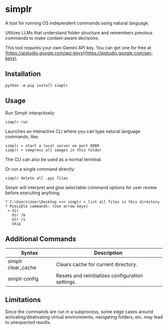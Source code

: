 # simplr

A tool for running OS independent commands using natural language.  

Utilizes LLMs that understand folder structure and remembers previous commands to make context-aware decisions.

This tool requires your own Gemini API key. You can get one for free at [https://aistudio.google.com/api-keys](https://aistudio.google.com/api-keys).

## Installation
```
python -m pip install simplr
```
## Usage
Run Simplr interactively:
```
simplr run
```

Launches an interactive CLI where you can type natural language commands, like:

```
simplr > start a local server on port 8000
simplr > compress all images in this folder
```

The CLI can also be used as a normal terminal.

Or run a single command directly:

```
simplr delete all .pyc files
```

Simplr will interpret and give selectable command options for user review before executing anything.

```
? C:\Users\User\Desktop >>> simplr > list all files in this directory
? Possible commands: (Use arrow keys)
 » dir
   dir /b
   dir /s
   Skip
```

## Additional Commands
| Syntax | Description |
| ----------- | ----------- |
| simplr clear_cache | Clears cache for current directory. |
| simplr config | Resets and reinitializes configuration settings. |

## Limitations

Since the commands are run in a subprocess, some edge cases around activating/deativating virtual environments, navigating folders, etc. may lead to unexpected results.
